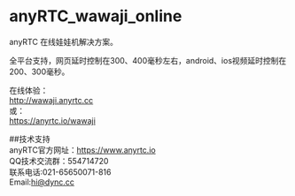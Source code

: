 # anyRTC_wawaji_online
anyRTC 在线娃娃机解决方案。

全平台支持，网页延时控制在300、400毫秒左右，android、ios视频延时控制在200、300毫秒。</br>

在线体验：</br>
http://wawaji.anyrtc.cc</br>
或：</br>
https://anyrtc.io/wawaji</br>

##技术支持</br>
anyRTC官方网址：https://www.anyrtc.io</br>
QQ技术交流群：554714720</br>
联系电话:021-65650071-816</br>
Email:hi@dync.cc</br>

